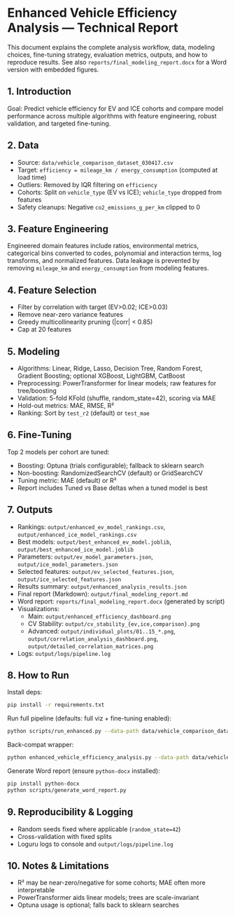 # Enhanced Vehicle Efficiency Analysis — Technical Report

This document explains the complete analysis workflow, data, modeling choices, fine-tuning strategy, evaluation metrics, outputs, and how to reproduce results. See also `reports/final_modeling_report.docx` for a Word version with embedded figures.

## 1. Introduction

Goal: Predict vehicle efficiency for EV and ICE cohorts and compare model performance across multiple algorithms with feature engineering, robust validation, and targeted fine-tuning.

## 2. Data

- Source: `data/vehicle_comparison_dataset_030417.csv`
- Target: `efficiency = mileage_km / energy_consumption` (computed at load time)
- Outliers: Removed by IQR filtering on `efficiency`
- Cohorts: Split on `vehicle_type` (EV vs ICE); `vehicle_type` dropped from features
- Safety cleanups: Negative `co2_emissions_g_per_km` clipped to 0

## 3. Feature Engineering

Engineered domain features include ratios, environmental metrics, categorical bins converted to codes, polynomial and interaction terms, log transforms, and normalized features. Data leakage is prevented by removing `mileage_km` and `energy_consumption` from modeling features.

## 4. Feature Selection

- Filter by correlation with target (EV>0.02; ICE>0.03)
- Remove near-zero variance features
- Greedy multicollinearity pruning (|corr| < 0.85)
- Cap at 20 features

## 5. Modeling

- Algorithms: Linear, Ridge, Lasso, Decision Tree, Random Forest, Gradient Boosting; optional XGBoost, LightGBM, CatBoost
- Preprocessing: PowerTransformer for linear models; raw features for tree/boosting
- Validation: 5-fold KFold (shuffle, random_state=42), scoring via MAE
- Hold-out metrics: MAE, RMSE, R²
- Ranking: Sort by `test_r2` (default) or `test_mae`

## 6. Fine-Tuning

Top 2 models per cohort are tuned:
- Boosting: Optuna (trials configurable); fallback to sklearn search
- Non-boosting: RandomizedSearchCV (default) or GridSearchCV
- Tuning metric: MAE (default) or R²
- Report includes Tuned vs Base deltas when a tuned model is best

## 7. Outputs

- Rankings: `output/enhanced_ev_model_rankings.csv`, `output/enhanced_ice_model_rankings.csv`
- Best models: `output/best_enhanced_ev_model.joblib`, `output/best_enhanced_ice_model.joblib`
- Parameters: `output/ev_model_parameters.json`, `output/ice_model_parameters.json`
- Selected features: `output/ev_selected_features.json`, `output/ice_selected_features.json`
- Results summary: `output/enhanced_analysis_results.json`
- Final report (Markdown): `output/final_modeling_report.md`
- Word report: `reports/final_modeling_report.docx` (generated by script)
- Visualizations:
  - Main: `output/enhanced_efficiency_dashboard.png`
  - CV Stability: `output/cv_stability_{ev,ice,comparison}.png`
  - Advanced: `output/individual_plots/01..15_*.png`, `output/correlation_analysis_dashboard.png`, `output/detailed_correlation_matrices.png`
- Logs: `output/logs/pipeline.log`

## 8. How to Run

Install deps:

```bash
pip install -r requirements.txt
```

Run full pipeline (defaults: full viz + fine-tuning enabled):

```bash
python scripts/run_enhanced.py --data-path data/vehicle_comparison_dataset_030417.csv --output-dir output
```

Back-compat wrapper:

```bash
python enhanced_vehicle_efficiency_analysis.py --data-path data/vehicle_comparison_dataset_030417.csv --output-dir output
```

Generate Word report (ensure `python-docx` installed):

```bash
pip install python-docx
python scripts/generate_word_report.py
```

## 9. Reproducibility & Logging

- Random seeds fixed where applicable (`random_state=42`)
- Cross-validation with fixed splits
- Loguru logs to console and `output/logs/pipeline.log`

## 10. Notes & Limitations

- R² may be near-zero/negative for some cohorts; MAE often more interpretable
- PowerTransformer aids linear models; trees are scale-invariant
- Optuna usage is optional; falls back to sklearn searches

